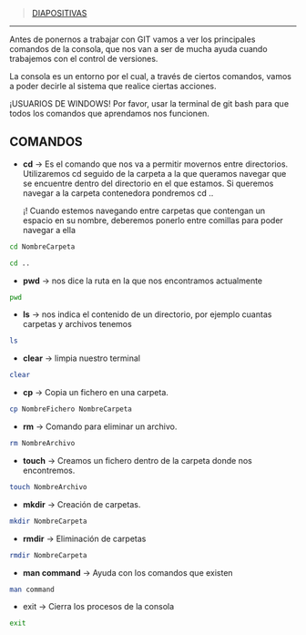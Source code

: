 
>[DIAPOSITIVAS](S3-recursos/terminal.pdf)

---

Antes de ponernos a trabajar con GIT vamos a ver los principales comandos de la consola, que nos van a ser de mucha ayuda cuando trabajemos con el control de versiones.  

La consola es un entorno por el cual, a través de ciertos comandos, vamos a poder decirle al sistema que realice ciertas acciones. 

¡USUARIOS DE WINDOWS! Por favor, usar la terminal de git bash para que todos los comandos que aprendamos nos funcionen.

## COMANDOS

- **cd**  → Es el comando que nos va a permitir movernos entre directorios. Utilizaremos cd seguido de la carpeta a la que queramos navegar que se encuentre dentro del directorio en el que estamos. Si queremos navegar a la carpeta contenedora pondremos cd ..
    
    ¡! Cuando estemos navegando entre carpetas que contengan un espacio en su nombre, deberemos ponerlo entre comillas para poder navegar a ella 
    

```bash
cd NombreCarpeta

cd .. 
```

 

- **pwd** → nos dice la ruta en la que nos encontramos actualmente

```bash
pwd 
```

 

- **ls** → nos indica el contenido de un directorio, por ejemplo cuantas carpetas y archivos tenemos

```bash
ls
```

 

- **clear** → limpia nuestro terminal

```bash
clear
```

 

- **cp** → Copia un fichero en una carpeta.

```bash
cp NombreFichero NombreCarpeta 
```

 

- **rm** → Comando para eliminar un archivo.

```bash
rm NombreArchivo
```

- **touch** → Creamos un fichero dentro de la carpeta donde nos encontremos.

```bash
touch NombreArchivo
```

 

- **mkdir** → Creación de carpetas.

```bash
mkdir NombreCarpeta
```

 

- **rmdir** → Eliminación de carpetas

```bash
rmdir NombreCarpeta
```

 

- **man command** → Ayuda con los comandos que existen

```bash
man command
```

 

- exit → Cierra los procesos de la consola

```bash
exit
```

 
